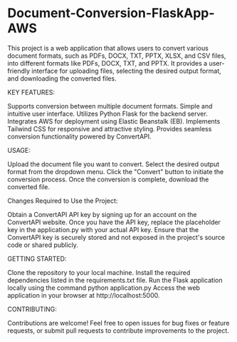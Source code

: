 # Document-Conversion-FlaskApp-AWS
This project is a web application that allows users to convert various document formats, such as PDFs, DOCX, TXT, PPTX, XLSX, and CSV files, into different formats like PDFs, DOCX, TXT, and PPTX. It provides a user-friendly interface for uploading files, selecting the desired output format, and downloading the converted files.

KEY FEATURES:

Supports conversion between multiple document formats.
Simple and intuitive user interface.
Utilizes Python Flask for the backend server.
Integrates AWS for deployment using Elastic Beanstalk (EB).
Implements Tailwind CSS for responsive and attractive styling.
Provides seamless conversion functionality powered by ConvertAPI.

USAGE:

Upload the document file you want to convert.
Select the desired output format from the dropdown menu.
Click the "Convert" button to initiate the conversion process.
Once the conversion is complete, download the converted file.

Changes Required to Use the Project:

Obtain a ConvertAPI API key by signing up for an account on the ConvertAPI website.
Once you have the API key, replace the placeholder key in the application.py with your actual API key.
Ensure that the ConvertAPI key is securely stored and not exposed in the project's source code or shared publicly.


GETTING STARTED:

Clone the repository to your local machine.
Install the required dependencies listed in the requirements.txt file.
Run the Flask application locally using the command python application.py
Access the web application in your browser at http://localhost:5000.

CONTRIBUTING:

Contributions are welcome! Feel free to open issues for bug fixes or feature requests, or submit pull requests to contribute improvements to the project.
